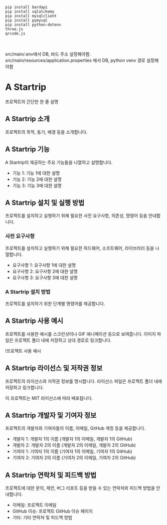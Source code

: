 
```
pip install bardapi
pip install sqlalchemy
pip install mysqlclient
pip install pymysql
pip install python-dotenv
three.js
qrcode.js
```
<br>
<br>
src/main/.env에서 DB, 바드 주소 설정해야함.<br>
src/main/resources/application.properties 에서 DB, python venv 경로 설정해야함<br>


# A Startrip

프로젝트의 간단한 한 줄 설명

## A Startrip 소개

프로젝트의 목적, 동기, 배경 등을 소개합니다.

## A Startrip 기능

A Startrip이 제공하는 주요 기능들을 나열하고 설명합니다.

- 기능 1: 기능 1에 대한 설명
- 기능 2: 기능 2에 대한 설명
- 기능 3: 기능 3에 대한 설명

## A Startrip 설치 및 실행 방법

프로젝트를 설치하고 실행하기 위해 필요한 사전 요구사항, 의존성, 명령어 등을 안내합니다.

### 사전 요구사항

프로젝트를 설치하고 실행하기 위해 필요한 하드웨어, 소프트웨어, 라이브러리 등을 나열합니다.

- 요구사항 1: 요구사항 1에 대한 설명
- 요구사항 2: 요구사항 2에 대한 설명
- 요구사항 3: 요구사항 3에 대한 설명

### A Startrip 설치 방법

프로젝트를 설치하기 위한 단계별 명령어를 제공합니다.


## A Startrip 사용 예시

프로젝트를 사용한 예시를 스크린샷이나 GIF 애니메이션 등으로 보여줍니다. 이미지 파일은 프로젝트 폴더 내에 저장하고 상대 경로로 링크합니다.

!프로젝트 사용 예시

## A Startrip 라이선스 및 저작권 정보

프로젝트의 라이선스와 저작권 정보를 명시합니다. 라이선스 파일은 프로젝트 폴더 내에 저장하고 링크합니다.

이 프로젝트는 MIT 라이선스에 따라 배포됩니다.

## A Startrip 개발자 및 기여자 정보

프로젝트의 개발자와 기여자들의 이름, 이메일, GitHub 계정 등을 제공합니다.

- 개발자 1: 개발자 1의 이름 (개발자 1의 이메일, 개발자 1의 GitHub)
- 개발자 2: 개발자 2의 이름 (개발자 2의 이메일, 개발자 2의 GitHub)
- 기여자 1: 기여자 1의 이름 (기여자 1의 이메일, 기여자 1의 GitHub)
- 기여자 2: 기여자 2의 이름 (기여자 2의 이메일, 기여자 2의 GitHub)

## A Startrip 연락처 및 피드백 방법

프로젝트에 대한 문의, 제안, 버그 리포트 등을 받을 수 있는 연락처와 피드백 방법을 안내합니다.

- 이메일: 프로젝트 이메일
- GitHub 이슈: 프로젝트 GitHub 이슈 페이지
- 기타: 기타 연락처 및 피드백 방법


